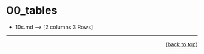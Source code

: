 <a name="topage"></a>

# 00_tables

* 10s.md --> [2 columns 3 Rows]



----

<p align="right">(<a href="#topage">back to top</a>)</p>
<br/>
<br/>
